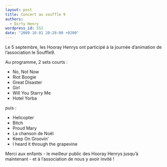 ```yaml
---
layout: post
title: Concert au souffle 9
authors:
  - Dirty Henry
wordpress_id: 552
date: "2009-10-01 20:20:00 +0200"
---
```


Le 5 septembre, les Hooray Henrys ont participé à la journée d’animation de
l’association le Souffle9.

Au programme, 2 sets courts :

- No, Not Now
- Riot Boogie
- Great Disaster
- Girl
- Will You Starry Me
- Hotel Yorba

puis :

- Helicopter
- Bitch
- Proud Mary
- La chanson de Noël
- Keep On Groovin’
- I heard it through the grapevine

Merci aux enfants - le meilleur public des Hooray Henrys jusqu’à maintenant - et
à l’association de nous y avoir invité !
